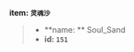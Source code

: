 <!-- BEGIN_AUTOGEN: do NOT edit in this block -->

**item: `灵魂沙`**

> * **name: ** Soul_Sand
> * **id: `151`**

<!-- END_AUTOGEN-->
